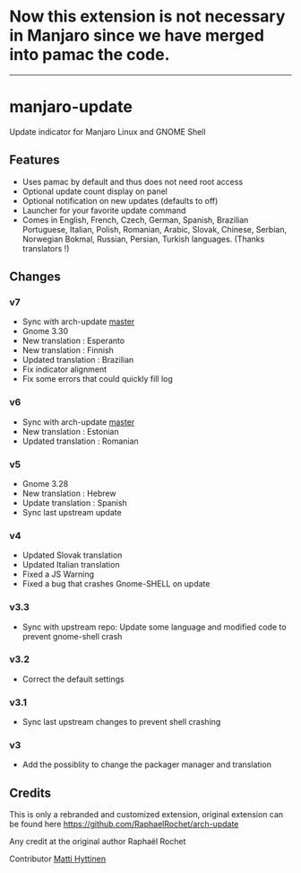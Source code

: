 # Now this extension is not necessary in Manjaro since we have merged into pamac the code.
---
# manjaro-update
Update indicator for Manjaro Linux and GNOME Shell

## Features
- Uses pamac by default and thus does not need root access
- Optional update count display on panel
- Optional notification on new updates (defaults to off)
- Launcher for your favorite update command
- Comes in English, French, Czech, German, Spanish, Brazilian Portuguese, Italian, Polish, Romanian, Arabic, Slovak, Chinese, Serbian, Norwegian Bokmal, Russian, Persian, Turkish languages. (Thanks translators !)

## Changes

### v7
- Sync with arch-update [master](https://github.com/RaphaelRochet/arch-update/commit/319e9ab5e43c5acc63ca69163858f35635c273f7)
- Gnome 3.30
- New translation : Esperanto
- New translation : Finnish
- Updated translation : Brazilian
- Fix indicator alignment
- Fix some errors that could quickly fill log

### v6
- Sync with arch-update [master](https://github.com/RaphaelRochet/arch-update/commit/30df8d9e32c29dda126d43b9a26230b1d292c245)
- New translation : Estonian
- Updated translation : Romanian

### v5
- Gnome 3.28
- New translation : Hebrew
- Update translation : Spanish
- Sync last upstream update 

### v4
- Updated Slovak translation
- Updated Italian translation
- Fixed a JS Warning
- Fixed a bug that crashes Gnome-SHELL on update

### v3.3
- Sync with upstream repo: Update some language and modified code to prevent gnome-shell crash

### v3.2
- Correct the default settings

### v3.1
- Sync last upstream changes to prevent shell crashing

### v3
- Add the possiblity to change the packager manager and translation

## Credits
This is only a rebranded and customized extension, original extension can be found here
https://github.com/RaphaelRochet/arch-update

Any credit at the original author Raphaël Rochet

Contributor [Matti Hyttinen](https://github.com/Chrysostomus)
